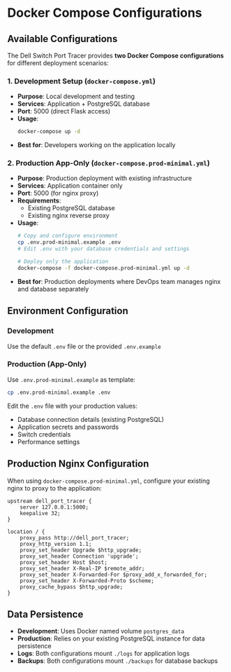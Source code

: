 # Docker Compose Configurations

## Available Configurations

The Dell Switch Port Tracer provides **two Docker Compose configurations** for different deployment scenarios:

### 1. Development Setup (`docker-compose.yml`)
- **Purpose**: Local development and testing
- **Services**: Application + PostgreSQL database
- **Port**: 5000 (direct Flask access)
- **Usage**: 
  ```bash
  docker-compose up -d
  ```
- **Best for**: Developers working on the application locally

### 2. Production App-Only (`docker-compose.prod-minimal.yml`)
- **Purpose**: Production deployment with existing infrastructure
- **Services**: Application container only
- **Port**: 5000 (for nginx proxy)
- **Requirements**: 
  - Existing PostgreSQL database
  - Existing nginx reverse proxy
- **Usage**:
  ```bash
  # Copy and configure environment
  cp .env.prod-minimal.example .env
  # Edit .env with your database credentials and settings
  
  # Deploy only the application
  docker-compose -f docker-compose.prod-minimal.yml up -d
  ```
- **Best for**: Production deployments where DevOps team manages nginx and database separately

## Environment Configuration

### Development
Use the default `.env` file or the provided `.env.example`

### Production (App-Only)
Use `.env.prod-minimal.example` as template:
```bash
cp .env.prod-minimal.example .env
```

Edit the `.env` file with your production values:
- Database connection details (existing PostgreSQL)
- Application secrets and passwords
- Switch credentials
- Performance settings

## Production Nginx Configuration

When using `docker-compose.prod-minimal.yml`, configure your existing nginx to proxy to the application:

```nginx
upstream dell_port_tracer {
    server 127.0.0.1:5000;
    keepalive 32;
}

location / {
    proxy_pass http://dell_port_tracer;
    proxy_http_version 1.1;
    proxy_set_header Upgrade $http_upgrade;
    proxy_set_header Connection 'upgrade';
    proxy_set_header Host $host;
    proxy_set_header X-Real-IP $remote_addr;
    proxy_set_header X-Forwarded-For $proxy_add_x_forwarded_for;
    proxy_set_header X-Forwarded-Proto $scheme;
    proxy_cache_bypass $http_upgrade;
}
```

## Data Persistence

- **Development**: Uses Docker named volume `postgres_data`
- **Production**: Relies on your existing PostgreSQL instance for data persistence
- **Logs**: Both configurations mount `./logs` for application logs
- **Backups**: Both configurations mount `./backups` for database backups
